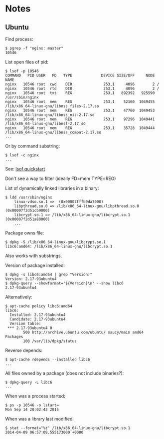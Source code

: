# Notes

## Ubuntu

Find process:

```
$ pgrep -f "nginx: master"
10546
```

List open files of pid:

```
$ lsof -p 10546
COMMAND   PID USER   FD   TYPE             DEVICE SIZE/OFF     NODE NAME
nginx   10546 root  cwd    DIR              253,1     4096        2 /
nginx   10546 root  rtd    DIR              253,1     4096        2 /
nginx   10546 root  txt    REG              253,1   892392   925590 /usr/sbin/nginx
nginx   10546 root  mem    REG              253,1    52160  1049455 /lib/x86_64-linux-gnu/libnss_files-2.17.so
nginx   10546 root  mem    REG              253,1    47760  1049453 /lib/x86_64-linux-gnu/libnss_nis-2.17.so
nginx   10546 root  mem    REG              253,1    97296  1049441 /lib/x86_64-linux-gnu/libnsl-2.17.so
nginx   10546 root  mem    REG              253,1    35728  1049444 /lib/x86_64-linux-gnu/libnss_compat-2.17.so
...
```

Or by command substring:

```
$ lsof -c nginx
...
```

See: [lsof quickstart](http://www.akadia.com/services/lsof_quickstart.txt)

Don't see a way to filter (ideally FD=mem TYPE=REG)


List of dynamically linked libraries in a binary:

```
$ ldd /usr/sbin/nginx
    linux-vdso.so.1 =>  (0x00007fffb9da7000)
    libpthread.so.0 => /lib/x86_64-linux-gnu/libpthread.so.0 (0x00007f2d51cb9000)
    libcrypt.so.1 => /lib/x86_64-linux-gnu/libcrypt.so.1 (0x00007f2d51a80000)
    ...
```

Package owns file:

```
$ dpkg -S /lib/x86_64-linux-gnu/libcrypt.so.1
libc6:amd64: /lib/x86_64-linux-gnu/libcrypt.so.1
```

Also works with substrings.

Version of package installed:

```
$ dpkg -s libc6:amd64 | grep "Version:"
Version: 2.17-93ubuntu4
$ dpkg-query --showformat='${Version}\n' --show libc6
2.17-93ubuntu4
```

Alternatively:

```
$ apt-cache policy libc6:amd64
libc6:
  Installed: 2.17-93ubuntu4
  Candidate: 2.17-93ubuntu4
  Version table:
 *** 2.17-93ubuntu4 0
        500 http://archive.ubuntu.com/ubuntu/ saucy/main amd64 Packages
        100 /var/lib/dpkg/status
```

Reverse depends:

```
$ apt-cache rdepends --installed libc6
...
```

All files owned by a package (does not include binaries?):

```
$ dpkg-query -L libc6
...
```

When was a process started:

```
$ ps -p 10546 -o lstart=
Mon Sep 14 20:02:43 2015
```

When was a library last modified:

```
$ stat --format="%z" /lib/x86_64-linux-gnu/libcrypt.so.1
2014-04-09 06:57:09.555173000 +0000
```
